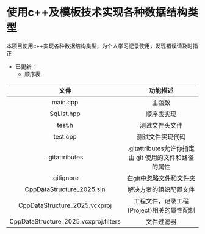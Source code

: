 ﻿# 使用c++及模板技术实现各种数据结构类型

本项目使用c++实现各种数据结构类型，为个人学习记录使用，发现错误请及时指正

- 已更新：
  - 顺序表

|文件|功能描述|
|:-:|:-:|
|main.cpp|主函数|
|SqList.hpp|顺序表实现|
|test.h|测试文件头文件|
|test.cpp|测试文件实现代码|
|.gitattributes|.gitattributes允许你指定由 git 使用的文件和路径的属性|
|.gitignore|[在git中忽略文件和文件夹](https://blog.csdn.net/m0_63230155/article/details/134471033?fromshare=blogdetail&sharetype=blogdetail&sharerId=134471033&sharerefer=PC&sharesource=2404_89567743&sharefrom=from_link)|
|CppDataStructure_2025.sln|解决方案的组织配置文件|
|CppDataStructure_2025.vcxproj|工程文件，记录工程(Project)相关的属性配制|
|CppDataStructure_2025.vcxproj.filters|文件过滤器|
